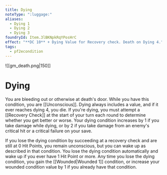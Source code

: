 ```yaml
---
title: Dying
noteType: ":luggage:"
aliases:
  - Dying 1
  - Dying 2
  - Dying 3
foundryId: Item.3lBKNpkRqYPosHrC
effect: "**DC 10** + Dying Value for Recovery check. Death on Dying 4."
tags:
  - pf2econdition
---
```


![[gm_death.png|150]]
# Dying

You are bleeding out or otherwise at death's door. While you have this condition, you are [[Unconscious]]. Dying always includes a value, and if it ever reaches dying 4, you die. If you're dying, you must attempt a [[Recovery Check]] at the start of your turn each round to determine whether you get better or worse. Your dying condition increases by 1 if you take damage while dying, or by 2 if you take damage from an enemy's critical hit or a critical failure on your save.

If you lose the dying condition by succeeding at a recovery check and are still at 0 Hit Points, you remain unconscious, but you can wake up as described in that condition. You lose the dying condition automatically and wake up if you ever have 1 Hit Point or more. Any time you lose the dying condition, you gain the [[Wounded|Wounded 1]] condition, or increase your wounded condition value by 1 if you already have that condition.
